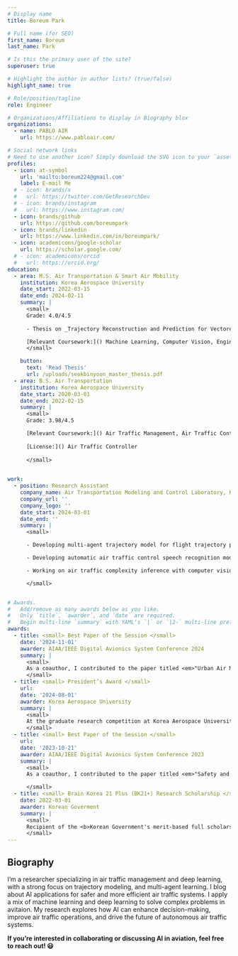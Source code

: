 ```yaml
---
# Display name
title: Boreum Park

# Full name (for SEO)
first_name: Boreum
last_name: Park

# Is this the primary user of the site?
superuser: true

# Highlight the author in author lists? (true/false)
highlight_name: true

# Role/position/tagline
role: Engineer

# Organizations/Affiliations to display in Biography blox
organizations:
  - name: PABLO AIR
    url: https://www.pabloair.com/

# Social network links
# Need to use another icon? Simply download the SVG icon to your `assets/media/icons/` folder.
profiles:
  - icon: at-symbol
    url: 'mailto:boreum224@gmail.com'
    label: E-mail Me
  # - icon: brands/x
  #   url: https://twitter.com/GetResearchDev
  # - icon: brands/instagram
  #   url: https://www.instagram.com/
  - icon: brands/github
    url: https://github.com/boreumpark
  - icon: brands/linkedin
    url: https://www.linkedin.com/in/boreumpark/
  - icon: academicons/google-scholar
    url: https://scholar.google.com/
  # - icon: academicons/orcid
  #   url: https://orcid.org/
education:
  - area: M.S. Air Transportation & Smart Air Mobility
    institution: Korea Aerospace University
    date_start: 2022-03-15
    date_end: 2024-02-11
    summary: |
      <small>
      Grade: 4.0/4.5
      
      - Thesis on _Trajectory Reconstruction and Prediction for Vectored Area Navigation Arrivals_. Supervised by Dr. Keumjin Lee. 

      [Relevant Coursework:]() Machine Learning, Computer Vision, Engineering Economy, Airport Simulation, Unmanned Aircraft System
      </small>

    button:
      text: 'Read Thesis'
      url: /uploads/seokbinyoon_master_thesis.pdf
  - area: B.S. Air Transportation
    institution: Korea Aerospace University
    date_start: 2020-03-01
    date_end: 2022-02-15
    summary: |
      <small>
      Grade: 3.98/4.5

      [Relevant Coursework:]() Air Traffic Management, Air Traffic Control, Probability & Statistics, Aviation Policy, Aviation Meteorology, Flight Operation Planning & Control
      
      [License:]() Air Traffic Controller
      
      </small>
    

work:
  - position: Research Assistant
    company_name: Air Transportation Modeling and Control Laboratory, Korea Aerospace University
    company_url: ''
    company_logo: ''
    date_start: 2024-03-01
    date_end: ''
    summary: |
      <small>

      - Developing multi-agent trajectory model for flight trajectory prediction in terminal airpsace.

      - Developing automatic air traffic control speech recognition model.

      - Working on air traffic complexity inference with computer vision method.

      </small>


# Awards.
#   Add/remove as many awards below as you like.
#   Only `title`, `awarder`, and `date` are required.
#   Begin multi-line `summary` with YAML's `|` or `|2-` multi-line prefix and indent 2 spaces below.
awards:
  - title: <small> Best Paper of the Session </small>
    date: '2024-11-01'
    awarder: AIAA/IEEE Digital Avionics System Conference 2024
    summary: |
      <small>
      As a coauthor, I contributed to the paper titled <em>"Urban Air Mobility Fleet Rebalancing with Real-Time Updates on Estimated Time of Arrival"</em>, and we were horored with Best of the Session award at the <b>43<sup>rd</sup> IEEE/AIAA Digital Avionics Systems Conference (DASC 2024)</b> in San Diego, CA, USA.
      </small>
  - title: <small> President’s Award </small>
    url: 
    date: '2024-08-01'
    awarder: Korea Aerospace University
    summary: |
      <small> 
      At the graduate research competition at Korea Aerospace University, I was hornored with the President's Award for my research on developing a long short-term trajectory prediction model for urban air mobility. 
      </small>
  - title: <small> Best Paper of the Session </small>
    url:
    date: '2023-10-21'
    awarder: AIAA/IEEE Digital Avionics System Conference 2023
    summary: |
      <small>
      As a coauthor, I contributed to the paper titled <em>"Safety and Capacity Analysis Framework for Integrated UAM Operation in Airports"</em>, and we were horored with Best of the Session award at the <b>42<sup>nd</sup> IEEE/AIAA Digital Avionics Systems Conference (DASC 2023)</b> in Barcelona, Spain.   

      </small>
  - title: <small> Brain Korea 21 Plus (BK21+) Research Scholarship </small>
    date: 2022-03-01 
    awarder: Korean Goverment
    summary: |
      <small>
      Recipient of the <b>Korean Government's merit-based full scholarship</b>.
      </small>
---
```


## Biography
I’m a researcher specializing in air traffic management and deep learning, with a strong focus on trajectory modeling, and multi-agent learning. I blog about AI applications for safer and more efficient air traffic systems. I apply a mix of machine learning and deep learning to solve complex problems in avitaion. My research explores how AI can enhance decision-making, improve air traffic operations, and drive the future of autonomous air traffic systems.

<b>If you’re interested in collaborating or discussing AI in aviation, feel free to reach out! 😃</b>
